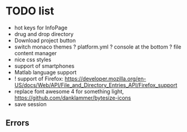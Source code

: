 # TODO list

- hot keys for InfoPage
- drug and drop directory
- Download project button
- switch monaco themes
? platform.yml
? console at the bottom
? file content manager
- nice css styles
- support of smartphones
- Matlab language support
- ! support of Firefox:
    https://developer.mozilla.org/en-US/docs/Web/API/File_and_Directory_Entries_API/Firefox_support
- replace font awesome 4 for something light,
    https://github.com/danklammer/bytesize-icons
- save session

## Errors
